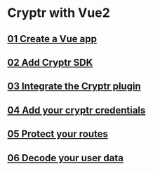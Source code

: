 # Cryptr with Vue2

## [01 Create a Vue app](https://github.com/cryptr-examples/cryptr-vue2-sample/tree/01-create-vue-app)

## [02 Add Cryptr SDK](https://github.com/cryptr-examples/cryptr-vue2-sample/tree/02-add-cryptr-sdk)

## [03 Integrate the Cryptr plugin](https://github.com/cryptr-examples/cryptr-vue2-sample/tree/03-integrate-the-cryptr-plugin)

## [04 Add your cryptr credentials](https://github.com/cryptr-examples/cryptr-vue2-sample/tree/04-add-your-cryptr-credentials)

## [05 Protect your routes](https://github.com/cryptr-examples/cryptr-vue2-sample/tree/05-protect-your-routes)

## [06 Decode your user data](https://github.com/cryptr-examples/cryptr-vue2-sample/tree/06-decode-your-user-data)
